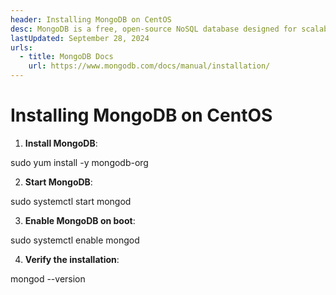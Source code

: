```yaml
---
header: Installing MongoDB on CentOS
desc: MongoDB is a free, open-source NoSQL database designed for scalability and flexibility, storing data in a document-oriented format using JSON-like structures.
lastUpdated: September 28, 2024
urls:
  - title: MongoDB Docs
    url: https://www.mongodb.com/docs/manual/installation/
---
```


# Installing MongoDB on CentOS

1. **Install MongoDB**:

sudo yum install -y mongodb-org

2. **Start MongoDB**:

sudo systemctl start mongod

3. **Enable MongoDB on boot**:

sudo systemctl enable mongod

4. **Verify the installation**:

mongod --version
